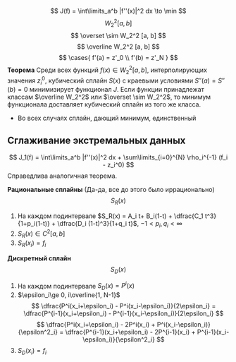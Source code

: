 $$
J(f) = \int\limits_a^b |f''(x)|^2 dx \to \min
$$
$$
W_2^2[a, b]
$$
$$
\overset \sim W_2^2 [a, b]
$$
$$
\overline W_2^2 [a, b]
$$
$$
\cases{
f'(a) = z'_0 \\
f'(b) = z'_N
}
$$
**Теорема**
Среди всех функций $f(x) \in W_2^2[a, b]$, интерполирующих значения $z_i^0$, кубический сплайн $S(x)$ с краевыми условиями $S''(a)=S''(b)=0$ минимизирует функционал $J$. 
Если функции принадлежат классам $\overline W_2^2$ или $\overset \sim W_2^2$, то минимум функционала доставляет кубический сплайн из того же класса. 
- Во всех случаях сплайн, дающий минимум, единственный

## Сглаживание экстремальных данных
$$
J_1(f) = \int\limits_a^b |f''(x)|^2 dx + \sum\limits_{i=0}^{N} \rho_i^{-1} (f_i - z_i^0)
$$
Справедлива аналогичная теорема. 

**Рациональные сплайны** (Да-да, все до этого было иррационально)
$$
S_R(x)
$$
1. На каждом подинтервале $S_R(x) = A_i t+ B_i(1-t) + \dfrac{C_1 t^3}{1+p_i(1-t)} + \dfrac{D_i (1-t)^3}{1+q_i t}$, $-1 < p_i, q_i < \infty$
2. $S_R(x) \in C^2[a, b]$
3. $S_R(x_i) = f_i$

**Дискретный сплайн**
$$
S_D(x)
$$
1. На каждом подинтервале $S_D(x)=P^i(x)$ 
2. $\epsilon_i\ge 0, i\overline{1, N-1}$
$$
\dfrac{P^i(x_i+\epsilon_i) - P^i(x_i-\epsilon_i)}{2\epsilon_i} = \dfrac{P^{i-1}(x_i+\epsilon_i) - P^{i-1}(x_i-\epsilon_i)}{2\epsilon_i}
$$
$$
\dfrac{P^i(x_i+\epsilon_i) - 2P^i(x_i) + P^i(x_i-\epsilon_i)}{\epsilon^2_i} = \dfrac{P^{i-1}(x_i+\epsilon_i) - 2P^{i-1}(x_i) + P^{i-1}(x_i-\epsilon_i)}{\epsilon^2_i} 
$$
3. $S_D(x_i) = f_i$






